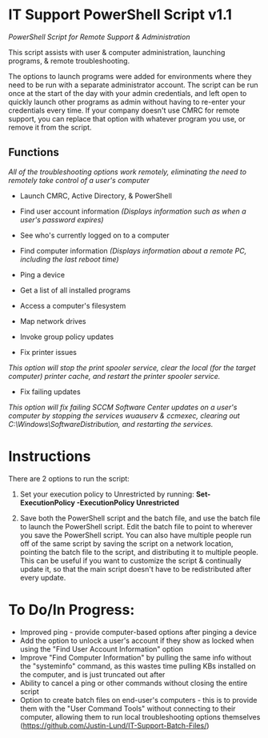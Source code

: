 # IT Support PowerShell Script v1.1
*PowerShell Script for Remote Support & Administration*

This script assists with user & computer administration, launching programs, & remote troubleshooting.

The options to launch programs were added for environments where they need to be run with a separate administrator account. The script can be run once at the start of the day with your admin credentials, and left open to quickly launch other programs as admin without having to re-enter your credentials every time.
If your company doesn't use CMRC for remote support, you can replace that option with whatever program you use, or remove it from the script.


## Functions
*All of the troubleshooting options work remotely, eliminating the need to remotely take control of a user's computer*

* Launch CMRC, Active Directory, & PowerShell
* Find user account information *(Displays information such as when a user's password expires)*
* See who's currently logged on to a computer

* Find computer information *(Displays information about a remote PC, including the last reboot time)*
* Ping a device
* Get a list of all installed programs
* Access a computer's filesystem

* Map network drives
* Invoke group policy updates

* Fix printer issues

*This option will stop the print spooler service, clear the local (for the target computer) printer cache, and restart the printer spooler service.*

* Fix failing updates

*This option will fix failing SCCM Software Center updates on a user's computer by stopping the services wuauserv & ccmexec, clearing out C:\Windows\SoftwareDistribution, and restarting the services.*


# Instructions

There are 2 options to run the script:
1) Set your execution policy to Unrestricted by running: **Set-ExecutionPolicy -ExecutionPolicy Unrestricted**

2) Save both the PowerShell script and the batch file, and use the batch file to launch the PowerShell script. Edit the batch file to point to wherever you save the PowerShell script. You can also have multiple people run off of the same script by saving the script on a network location, pointing the batch file to the script, and distributing it to multiple people.
This can be useful if you want to customize the script & continually update it, so that the main script doesn't have to be redistributed after every update.


# To Do/In Progress:

* Improved ping - provide computer-based options after pinging a device
* Add the option to unlock a user's account if they show as locked when using the "Find User Account Information" option
* Improve "Find Computer Information" by pulling the same info without the "systeminfo" command, as this wastes time pulling KBs installed on the computer, and is just truncated out after
* Ability to cancel a ping or other commands without closing the entire script
* Option to create batch files on end-user's computers - this is to provide them with the "User Command Tools" without connecting to their computer, allowing them to run local troubleshooting options themselves (https://github.com/Justin-Lund/IT-Support-Batch-Files/)

